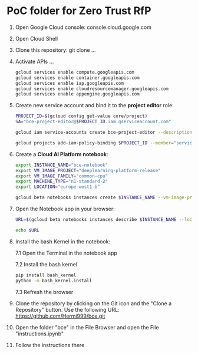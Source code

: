 # PoC folder for Zero Trust RfP

1. Open Google Cloud console: console.cloud.google.com
2. Open Cloud Shell
3. Clone this repository: git clone ...
4. Activate APIs ...
    ````bash
    gcloud services enable compute.googleapis.com
    gcloud services enable container.googleapis.com
    gcloud services enable iap.googleapis.com
    gcloud services enable cloudresourcemanager.googleapis.com
    gcloud services enable appengine.googleapis.com
    ````
5. Create new service account and bind it to the __project editor__ role:
    ````bash 
    PROJECT_ID=$(gcloud config get-value core/project)
    SA="bce-project-editor@$PROJECT_ID.iam.gserviceaccount.com"

    gcloud iam service-accounts create bce-project-editor --description="Project Editor SA for Beyond Corp Enterprise" --display-name="bce_project_editor"

    gcloud projects add-iam-policy-binding $PROJECT_ID --member="serviceAccount:$SA" --role="roles/editor"
    ````

6. Create a __Cloud AI Platform notebook__:
    ````bash 
    export INSTANCE_NAME="bce-notebook"
    export VM_IMAGE_PROJECT="deeplearning-platform-release"
    export VM_IMAGE_FAMILY="common-cpu"
    export MACHINE_TYPE="n1-standard-2"
    export LOCATION="europe-west1-b"

    gcloud beta notebooks instances create $INSTANCE_NAME --vm-image-project=$VM_IMAGE_PROJECT --vm-image-family=$VM_IMAGE_FAMILY --machine-type=$MACHINE_TYPE --location=$LOCATION --service-account=$SA
    ````

7. Open the Notebook app in your browser:
    ````bash
    URL=$(gcloud beta notebooks instances describe $INSTANCE_NAME --location=$LOCATION --format="value(metadata.proxy-url)")

    echo $URL
    ````
8. Install the bash Kernel in the notebook:
    
    7.1 Open the Terminal in the notebook app
    
    7.2 Install the bash kernel
    ````bash 
    pip install bash_kernel
    python -m bash_kernel.install
    ````
    7.3 Refresh the browser
9. Clone the repository by clicking on the Git icon and the "Clone a Repository" button. Use the following URL: https://github.com/Hermi999/bce.git
10. Open the folder "bce" in the File Browser and open the File "instructions.ipynb"
11. Follow the instructions there